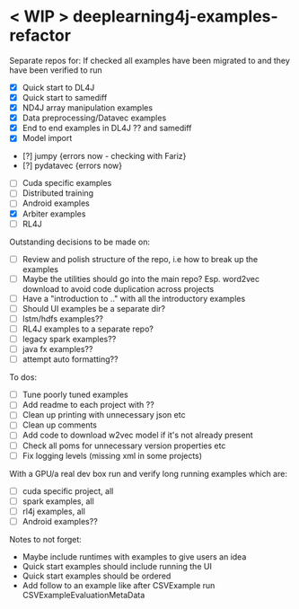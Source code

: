 # < WIP > deeplearning4j-examples-refactor

Separate repos for:
If checked all examples have been migrated to and they have been verified to 
run
- [X] Quick start to DL4J
- [X] Quick start to samediff
- [X] ND4J array manipulation examples
- [X] Data preprocessing/Datavec examples
- [X] End to end examples in DL4J 
		?? and samediff
- [X] Model import
- [?] jumpy {errors now - checking with Fariz}
- [?] pydatavec {errors now}
- [ ] Cuda specific examples
- [ ] Distributed training
- [ ] Android examples
- [X] Arbiter examples
- [ ] RL4J

Outstanding decisions to be made on:
- [ ] Review and polish structure of the repo, i.e how to break up the examples
- [ ] Maybe the utilities should go into the main repo? Esp. word2vec download to avoid code duplication across projects
- [ ] Have a "introduction to .." with all the introductory examples
- [ ] Should UI examples be a separate dir?
- [ ] lstm/hdfs examples??
- [ ] RL4J examples to a separate repo?
- [ ] legacy spark examples??
- [ ] java fx examples??
- [ ] attempt auto formatting??

To dos: 
- [ ] Tune poorly tuned examples
- [ ] Add readme to each project with ??
- [ ] Clean up printing with unnecessary json etc
- [ ] Clean up comments
- [ ] Add code to download w2vec model if it's not already present
- [ ] Check all poms for unnecessary version properties etc
- [ ] Fix logging levels (missing xml in some projects)

With a GPU/a real dev box run and verify long running examples which are:
- [ ] cuda specific project, all
- [ ] spark examples, all
- [ ] rl4j examples, all
- [ ] Android examples??

Notes to not forget:
- Maybe include runtimes with examples to give users an idea
- Quick start examples should include running the UI
- Quick start examples should be ordered
- Add follow to an example like after CSVExample run CSVExampleEvaluationMetaData
